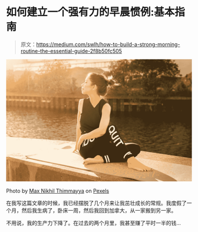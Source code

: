 # 如何建立一个强有力的早晨惯例:基本指南

> 原文：<https://medium.com/swlh/how-to-build-a-strong-morning-routine-the-essential-guide-2f8b50fc505>

![](img/fbebd1f91bfb9f4682fc5bcae00f7a41.png)

Photo by [Max Nikhil Thimmayya](https://www.pexels.com/u/max-nikhil-thimmayya-264069/) on [Pexels](https://www.pexels.com/photo/woman-wearing-black-fitness-outfit-performs-yoga-near-body-of-water-802417/)

在我写这篇文章的时候，我已经摆脱了几个月来让我茁壮成长的常规。我度假了一个月，然后我生病了，卧床一周，然后我回到加拿大，从一家搬到另一家。

不用说，我的生产力下降了。在过去的两个月里，我甚至赚了平时一半的钱…